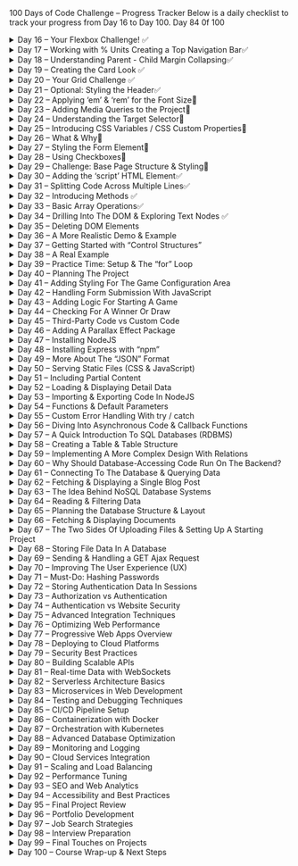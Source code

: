 100 Days of Code Challenge – Progress Tracker
Below is a daily checklist to track your progress from Day 16 to Day 100. Day 84 0f 100

<details>
<summary>Day 16 – Your Flexbox Challenge! ✅</summary>

- [x] S7L121 - Your Flexbox Challenge! Css Flex Box
- [x] S7L122 - Adding Flexbox to our Project
- [x] S7L123 - Adding a Background Image
- [x] S7L124 - Creating a Container for the Hero-Content

<details>
<summary>S7L125 - Positioning Elements ✅</summary>

- Position is used to move items in web page you can use position property for moving items

  - Fixed fixed is friend in fixed position you will always see him not matter you view
  - Static default does not stay in natural order
  - Relative move item relative to where it is postion :reletive top:300px
  - sticky keep sticked works with fixed moving but gets to a point and stop moving
  - Absolute absolute remove item from normal flow and position item where you want it exactly it is hanging in air but move where it want
  - How do absolute work with relative say if any item has relative next item will position it self with relative to it if it is remove it position itself with body
  </details>

- [x] S7L126 - Styling the Hero Content
- [x] S7L127 - Understanding Fixed & Absolute Positioning

</details>

<details>
<summary>Day 17 – Working with % Units Creating a Top Navigation Bar✅</summary>

- [x] S7L128 - Working with % Units & Creating a Top Navigation Bar
  - What is box-sizing by default it is content but it help use know height and width of content
    - What content-box contain height and width of content only if content is added the height and witdh increase it having a gift box and you add wrapping ribbon all contribute to sadiitional size of box
    - What is border-box border-box help set an absolute width of content won’t expend this point having a box with 300px you content has to fit there
- [x] S7L129 - Finishing the Header
- [x] S7L130 - Introducing the “Highlights” Section
- [x] S7L131 - Creating the HTML Code
- [x] S7L132 - Building the Flex Container
- [x] S7L133 - Flex Item display :flex on parent ignorer to style flex children’s
- [x] S7L134 - Styling Images with “object-fit” object fill and cover fill in container and remain with similar size object:fill object:cover object:fit
- [x] S7L135 - Styling Text use text-transform font-size font-family font weight text-align

</details>

<details>
<summary>Day 18 – Understanding Parent - Child Margin Collapsing✅</summary>

- [x] S7L136 - Understanding Parent - Child Margin Collapsing
  - what is margin collapsing is when h2 has a margin h3 has margin two combine they merging margins
- [x] S7L137 - Working with CSS Functions - Linear Gradients
  - css has function for creating linear gradients function enable to do certain thing automatically use background :linear -graadient(45deg,two colours 45 degrees mean blend two colour bottom to right top to left
- [x] S7L138 - The Next Step
  - Downloading images and icons
  - Font icon embedded
- [x] S7L139 - Creating a Footer Section
  - Suceesful create footer
- [x] S7L140 - Styling the Footer
  - Styling footer create a video of creating footer
- [x] S7L141 - Places Page - Overview & Preparations
  - Downloading image and setup places.html and js
- [x] S7L142 - Creating the Card Content sleepy head learn how to create cards still not understanding this update-19/03/2025 it was bait hard but final manage to understand concept so you create a card with div
  - Card
    - Card-image
    - Card-content
      - Card-tittle
      - Card -description
      - Card-link
  - Then use display:flex to align whether as a row or as column trick is having img out of card content
- [x] S7L143 - Using “position: static” sleepy head position static is default is used when you change position in another tag and you want position static behaviour so you

</details>

<details>
<summary>Day 19 – Creating the Card Look ✅</summary>

- [x] S7L144 - Creating the Card Look =refer above for notes
- [x] S7L145 - Understanding “overflow” & Your Challenge!
- [x] S7L146 - Solving the Challenge used flex end and arranging co
- [x] S7L147 - Creating all Cards see code above
- [x] S7L148 - The CSS Grid - The Theory
  - Not hard similar to css but display grid instead of flex use grid template : how you want to divide the grid I should learn display inline float use gap to space items
- [x] S7L149 - Understanding the “nth-type” Selector & “grid-template-columns”
  - Use of nth type to specificaly large specific item in grid using this syntax in type specify no of column change it count noormally
    It was very tasking but learned css heavy stuff

</details>

<details>
<summary>Day 20 – Your Grid Challenge ✅</summary>

- [x] S7L150 - Your Grid success creating my own but challenging styling it I also don’t understand this grid-column: span 2;
- [x] S7L151 - Working with Unicode UTF-8
- [x] S7L152 - Finishing Touches
- [x] S7L153 - Module Summary
- [x] S7L154 - Optional: Diving Deeper Into “position”, Flexbox & the Grid
- [x] S8L155 - Module Introduction Responsive Design
- [x] S8L156 - Project Overview
- [x] S8L157 - Please Read: Optional Lectures
- [x] S8L158 - Optional: Your Challenge - Creating the HTML Structure
- [x] S8L159 - Optional: Challenge Solution - The HTML Structure

</details>

<details>
<summary>Day 21 – Optional: Styling the Header✅</summary>

- [x] S8L160 - Optional: Styling the Header
- [x] S8L161 - Optional: Styling the “main” Section
- [x] S8L162 - What is Responsive Design?
  - Why responsivenes people and devices
- [x] S8L163 - The Problem with Pixels
- [x] S8L164 - Introducing “em” & “rem”

</details>

<details>
<summary>Day 22 – Applying ‘em’ & ‘rem’ for the Font Size🚫</summary>

- [ ] S8L165 - Applying “em” & “rem” for the Font Size
- [ ] S8L166 - Deep Dive: “em” vs “rem” vs “%”
- [ ] S8L167 - Updating the Project Units
- [ ] S8L168 - Comparing Desktop & Mobile First Design
- [ ] S8L169 - Understanding Media Queries

</details>

<details>
<summary>Day 23 – Adding Media Queries to the Project🚫</summary>

- [ ] S8L170 - Adding Media Queries to the Project
- [ ] S8L171 - Your Media Queries Challenge!
- [ ] S8L172 - Side Drawer & Hamburger Icon - The Theory
- [ ] S8L173 - Creating the Hamburger Button
- [ ] S8L174 - Creating the Side Drawer
- [ ] S8L175 - Understanding HTML Fragments

</details>

<details>
<summary>Day 24 – Understanding the Target Selector🚫</summary>

- [ ] S8L176 - Understanding the Target Selector
- [ ] S8L177 - Finishing the Side Drawer
- [ ] S8L178 - Introducing the “z-index” Property
- [ ] S8L179 - Module Summary
- [ ] S9L180 - Module Introduction
- [ ] S9L181 - Three Things to Keep in Mind
- [ ] S9L182 - Introducing the Module Project
- [ ] S9L183 - Sizing & Spacing
- [ ] S9L184 - Choosing the Right Font
- [ ] S9L185 - Understanding The Importance of Grey, Primary & Accent Colors

</details>

<details>
<summary>Day 25 – Introducing CSS Variables / CSS Custom Properties🚫</summary>

- [ ] S9L186 - Introducing CSS Variables / CSS Custom Properties
- [ ] S9L187 - CSS Variables in Action
- [ ] S9L188 - Comparing “root” vs “html” vs “\*” Selectors
- [ ] S9L189 - Understanding CSS Transformations
- [ ] S9L190 - Adding CSS Transitions
- [ ] S9L191 - Working with SVGs

</details>

<details>
<summary>Day 26 – What & Why🚫</summary>

- [ ] S10L192 - Module Introduction
- [ ] S10L193 - What & Why
- [ ] S10L194 - Important Form HTML Elements
- [ ] S10L195 - Our First Input Element
- [ ] S10L196 - Adding a Button
- [ ] S10L197 - The Form Element, Form Submission & Different Types of Requests

</details>

<details>
<summary>Day 27 – Styling the Form Element🚫</summary>

- [ ] S10L198 - Styling the Form Element
- [ ] S10L199 - Adding Labels
- [ ] S10L200 - More Detailed Forms Styling
- [ ] S10L201 - Understanding Different Input Types
- [ ] S10L202 - Understanding Email, Numbers, Password & Date Types
- [ ] S10L203 - Working with Radio Buttons

</details>

<details>
<summary>Day 28 – Using Checkboxes🚫</summary>

- [ ] S10L204 - Using Checkboxes
- [ ] S10L205 - The Textarea Element For Longer Text
- [ ] S10L206 - Adding a Dropdown
- [ ] S10L207 - Forms & Semantics (Structuring Forms)
- [ ] S10L208 - More on Form Buttons
- [ ] S10L209 - Validation Attributes
- [ ] S10L210 - More Input & Form Attributes

</details>

<details>
<summary>Day 29 – Challenge: Base Page Structure & Styling🚫</summary>

- [ ] S10L211 - Your Challenge!
- [ ] S10L212 - Challenge: Base Page Structure & Styling
- [ ] S10 Quiz 4 - Learning Check: Web Forms
- [ ] S10L213 - Challenge: First Set of Input Elements
- [ ] S10L214 - Challenge: Adding Remaining Elements
- [ ] S10L215 - Challenge: Submission & Validation
- [ ] S10L216 - Challenge: Styling

</details>

<details>
<summary>Day 30 – Adding the ‘script’ HTML Element✅</summary>

- [x] S11L221 - Adding the “script” HTML Element
  - add script using script tag add an external path to where js is located script has src
  - Add script directly in script 🏷️ tags
  - Escape characters with /
- [x] S11L222 - Working with Values & Basic JavaScript Commands
  - data structure in in js we have text string and numbers
  - Also has inbulit function what is difference between methods declaration of function inside an object and functions
- [x] S11L223 - Introducing Variables (“Data Containers”) store values in data containers with label use label to get data
- [x] S11L224 - A Closer Look At The JavaScript Syntax
  - Use semi colon and double quote or single to quote or escape characters with /
- [x] S11L225 - A Second Variable & Practice Time!
  - Use let to declare a variable declared variable and call them
- [x] S11L226 - Outsourcing JavaScript Code Into External Files
  - Use script.js to outside the html using script tag and src
- [x] S11L227 - Introducing Arrays (Managing Lists Of Data)
  - Use [,,] separate with commas store a list of items which you can get them through index give to item automatically in list
- [x] S11L228 - Introducing Objects (Grouping Related Data)
  - Use {} to declare objects with key value pair
  - Use index to get objects or use .to get objects

</details>

<details>
<summary>Day 31 – Splitting Code Across Multiple Lines✅</summary>

- [x] S11L229 - Splitting Code Across Multiple Lines
- [x] S11L230 - Accessing Object Properties
- [x] S11L231 - Performing Operations
  - Used to make math calculations
  - Comparison
  - Use console.lo() or alert()
- [x] S11L232 - Onwards To Custom Commands!
- [x] S11L233 - Introducing Functions
  - Custom commands created by developers todo various tasks
  - Javascrprirt functions alerts function are writte then called by ()
  - Use console to debug
  - Js also hass null value called undefined can be minupulate not using let in function body
- [x] S11L234 - Functions & Variables
- [x] S11L235 - Returning Values In Functions
- [x] S11L236 - Passing Data Into Functions With Parameters
- [x] S11L237 - Functions - A Summary

</details>

<details>
<summary>Day 32 – Introducing Methods ✅</summary>

- [x] S11L238 - Time To Practice: The Problem
- [x] S11L239 - Time To Practice: The Solution
- [x] S11L240 - Introducing Methods
- [x] S11L241 - Making Our Developer Life Easier (Logging with console.log())
- [x] S11L242 - Math Operations & Working With Different Kinds Of Values
- [x] S11L243 - The Modulus Operator - remandier 10%4 you get 2 which is expected result for remainder
- [x] S11L244 - Math Operations & Math Rules use bodmas
- [x] S11L245 - Performing String (Text) Operations use + string concatenation but not other math operator used
- [x] S11L246 - JavaScript Operators, Shorthand Operators & Value Types use result++ for result=result +1 if using result variables and storing it use this notation to shorhand result+5 is same as result=result
- [x] S11L247 - String Operations & String Methods how long is string length use.length to count remove starting trail space splitting string after following a certain pattern string convert to object so as to acess certain object method that's why we are able to use . Notation in string

</details>

<details>
<summary>Day 33 – Basic Array Operations✅</summary>

- [x] S11L248 - Basic Array Operations using length in counting items
- [📚] S11L249 - Splitting JavaScript Code Across Multiple Files
- [x] S11L250 - Module Summary
- [x] S11 Quiz 5 - Learning Check: JavaScript Basics
- [x] S12L251 - Module Introduction
- [x] S12L252 - Our Starting Setup set up project html and css
- [x] S12L253 - The Global “window” & “document” Objects
- use window and check it out in browser start from here built variables and functions glonal object is used to acess information related to functionality to active browser tab we can window object has function even function such alert function window has a object called document it hold information about current active loaded website use it to acess onclick events manipulation of html elements
- [x] S12L254 - What Is “The DOM”? Dom is document object model from html to server html is translated to json when pushed to server when its translate to this Javascript can be able to interact with html
- [x] S12L255 - Exploring The DOM we use document to get all html elements and events use console.dir to show json representation of html
- [x] S12L256 - Drilling Into The DOM To Select & Change HTML Elements

</details>

<details>
<summary>Day 34 – Drilling Into The DOM & Exploring Text Nodes ✅</summary>

- [x] S12L259 - Drilling Into The DOM & Exploring Text Nodes
- [x] S12L257 - Loading Our Script Correctly
- [x] S12L258 - The DOM Tree & DOM Traversal
- [x] S12L260 - DOM Drilling Limitations
- [x] S12L261 - Searching The DOM For Elements
- [x] S12L262 - Querying Elements
- [x] S12L263 - Common Query Methods
- [x] S12L264 - Time to Practice: The Problem
- [x] S12L265 - Time to Practice: The Solution
- [x] S12L266 - Next Steps
- [x] S12L267 - Inserting New HTML Elements via JavaScript

</details>

<details>
<summary>Day 35 – Deleting DOM Elements</summary>

- [x] S12L268 - Deleting DOM Elements
- [x] S12L269 - Moving Existing Elements Around
- [x] S12L270 - Working with "innerHTML"
- [x] S12 Quiz 6 - Learning Check: JavaScript & The DOM
- [x] S12L271 - Introducing Events
- [x] S12L272 - Adding a First "click" Event Listener
- [x] S12L273 - Listening To User Input Events
- [x] S12L274 - The "event" Object
- [x] S12 Quiz 7 - Learning Check: JavaScript & DOM Events

</details>

<details>
<summary>Day 36 – A More Realistic Demo & Example</summary>

- [x] S12L275 - A More Realistic Demo & Example
- [ ] S12L276 - Introducing “Constant Variables” (“Constants”)
- [ ] S12L277 - Changing Element Styles With JavaScript
- [ ] S12L278 - Managing CSS Classes With JavaScript
- [ ] S12L279 - Module Summary

</details>

<details>
<summary>Day 37 – Getting Started with “Control Structures”</summary>

- [ ] S13L282 - Module Introduction
- [ ] S13L283 - Getting Started with “Control Structures”
- [ ] S13L284 - Introducing Boolean Values (“Booleans”) & Comparison Operators
- [ ] S13L285 - Booleans & Comparison Operators In Action
- [ ] S13L286 - Using Booleans In “if” Statements (Conditional Code Execution)

</details>

<details>
<summary>Day 38 – A Real Example</summary>

- [ ] S13L287 - A Real Example
- [ ] S13L288 - Alternatives with “else” and “else if”
- [ ] S13L289 - More on Boolean Values
- [ ] S13L290 - “Truthy” & “Falsy” Values
- [ ] S13 Quiz 8 - Learning Check: “if” Statements
- [ ] S13L291 - Introducing Loops (Repeated Code Execution)
- [ ] S13L292 - The Regular “for” Loop
- [ ] S13L293 - The “for-of” Loop (for Arrays)
- [ ] S13L294 - Using the Regular “for” Loop with Arrays
- [ ] S13L295 - The “for-in” Loop (for Objects)
- [ ] S13L296 - The “while” Loop

</details>

<details>
<summary>Day 39 – Practice Time: Setup & The “for” Loop</summary>

- [ ] S13L297 - Practice Time: Setup & The “for” Loop
- [ ] S13L298 - Practice Time: The “for-of” Loop
- [ ] S13L299 - Practice Time: The “for-in” Loop
- [ ] S13L300 - Practice Time: The “while” Loop
- [ ] S13L301 - Module Summary
- [ ] S13 Quiz 9 - Learning Checks: Loops

</details>

<details>
<summary>Day 40 – Planning The Project</summary>

- [ ] S14L302 - Module Introduction
- [ ] S14L303 - Planning The Project
- [ ] S14L304 - Creating The HTML Structure
- [ ] S14L305 - Adding Base Page Styles

</details>

<details>
<summary>Day 41 – Adding Styling For The Game Configuration Area</summary>

- [ ] S14L306 - Adding Styling For The Game Configuration Area
- [ ] S14L307 - Styling The Game Board
- [ ] S14L308 - Adding JavaScript, Script Files & First Event Listeners
- [ ] S14L309 - Showing & Hiding The Configuration Modal (Overlay)

</details>

<details>
<summary>Day 42 – Handling Form Submission With JavaScript</summary>

- [ ] S14L310 - Handling Form Submission With JavaScript
- [ ] S14L311 - Validating User Input With JavaScript
- [ ] S14L312 - Storing & Managing Submitted Data

</details>

<details>
<summary>Day 43 – Adding Logic For Starting A Game</summary>

- [ ] S14L313 - Adding Logic For Starting A Game
- [ ] S14L314 - Managing Game Rounds (Turns) & Field Selection
- [ ] S14L315 - Tracking Selected Fields On The Game Board

</details>

<details>
<summary>Day 44 – Checking For A Winner Or Draw</summary>

- [ ] S14L316 - Checking For A Winner Or Draw
- [ ] S14L317 - Ending The Game & Adding Restart Logic
- [ ] S14L318 - Module Summary

</details>

<details>
<summary>Day 45 – Third-Party Code vs Custom Code</summary>

- [ ] S15L319 - Module Introduction
- [ ] S15L320 - What & Why?
- [ ] S15L321 - Third-Party Code vs Custom Code (“Your Own Code”)
- [ ] S15L322 - First Example: Adding Bootstrap For Some Default Styling
- [ ] S15L323 - Adding & Using the Bootstrap CSS Package
- [ ] S15L324 - Adding a JavaScript Package
- [ ] S15L325 - Adding an Image Carousel / Gallery with a Third-Party Package
- [ ] S15L326 - Combining Third-Party Packages With Custom Code
- [ ] S15L327 - More Bootstrap Examples
- [ ] S15L328 - Exercise Solution & First Summary
- [ ] S15L329 - Another Example: Preparing a Parallax Page

</details>

<details>
<summary>Day 46 – Adding A Parallax Effect Package</summary>

- [ ] S15L330 - Adding A Parallax Effect Package
- [ ] S15L331 - Viewing Third-Party Source Code & Module Summary

</details>

<details>
<summary>Day 47 – Installing NodeJS</summary>

- [ ] S17L337 - Module Introduction
- [ ] S17L338 - Installing NodeJS
- [ ] S17L339 - Executing NodeJS Code
- [ ] S17L340 - Creating a Custom NodeJS Server
- [ ] S17L341 - Handling Requests & Creating Custom Responses
- [ ] S17L342 - Doing More Server-side Work
- [ ] S17 Quiz 11 - Learning Check: NodeJS Basics
- [ ] S17L343 - Summary

</details>

<details>
<summary>Day 48 – Installing Express with “npm”</summary>

- [ ] S18L344 - Module Introduction
- [ ] S18L345 - Installing Express with “npm”
- [ ] S18L346 - Creating a Server with Express & Handling Requests + Responses
- [ ] S18L347 - Parsing User Data With Express
- [ ] S18L348 - Storing Data in (Server-side) Files

</details>

<details>
<summary>Day 49 – More About The “JSON” Format</summary>

- [ ] S18L349 - More About The “JSON” Format
- [ ] S18L350 - Reading File Data & Returning Dynamic Responses (Dynamic HTML Code)
- [ ] S18L351 - Enhancing the Developer Workflow with “nodemon”
- [ ] S18 Quiz 12 - Learning Check: ExpressJS Basics

</details>

<details>
<summary>Day 50 – Serving Static Files (CSS & JavaScript)</summary>

- [ ] S19L357 - Serving Static Files (CSS & JavaScript)
- [ ] S19L358 - Parsing Form Data & Redirecting Requests
- [ ] S19L359 - Adding the EJS Template Engine
- [ ] S19L360 - Rendering Dynamic Content With Templates
- [ ] S19L361 - Outputting Repeated Content With EJS & Loops
- [ ] S19L362 - Rendering Conditional Content

</details>

<details>
<summary>Day 51 – Including Partial Content</summary>

- [ ] S19L363 - Including Partial Content
- [ ] S19L364 - EJS & IDE Support
- [ ] S19L365 - Module Summary
- [ ] S19 Quiz 13 - Learning Check: Static & Dynamic Content

</details>

<details>
<summary>Day 52 – Loading & Displaying Detail Data</summary>

- [ ] S20L369 - Loading & Displaying Detail Data
- [ ] S20L370 - Showing a 404 Page For “Not Found” Cases
- [ ] S20L371 - More 404 Page Usage (Non-Existent Routes)
- [ ] S20L372 - Handling Server-Side Errors (500 Status Code)
- [ ] S20L373 - Working With Status Codes
- [ ] S20L374 - Code Refactoring & Adding More Functions

</details>

<details>
<summary>Day 53 – Importing & Exporting Code In NodeJS</summary>

- [ ] S20L375 - Importing & Exporting Code In NodeJS
- [ ] S20L376 - Using The Express Router To Split The Route Configuration
- [ ] S20L377 - Introducing Query Parameters (& Hidden Form Fields)
- [ ] S20L378 - Query Parameters vs Route Parameters
- [ ] S20L379 - Module Summary
- [ ] S20 Quiz 14 - Learning Check: Advanced Express Features

</details>

<details>
<summary>Day 54 – Functions & Default Parameters</summary>

- [ ] S21L380 - Module Introduction
- [ ] S21L381 - Functions & Default Parameters
- [ ] S21L382 - Rest Parameters & The Spread Operator
- [ ] S21L383 - Functions Are Objects!
- [ ] S21L384 - Working with Template Literals
- [ ] S21L385 - Primitive vs Reference Values

</details>

<details>
<summary>Day 55 – Custom Error Handling With try / catch</summary>

- [ ] S21L386 - Custom Error Handling With try / catch
- [ ] S21L387 - Error Data & Throwing Custom Errors
- [ ] S21L388 - Variable Scoping & Shadowing
- [ ] S21 Quiz 15 - Learning Check: More Advanced JavaScript Concepts
- [ ] S21L389 - Introducing Classes As Object Blueprints
- [ ] S21L390 - Classes & Methods (and “this”)
- [ ] S21L391 - Destructuring Objects & Arrays
- [ ] S21 Quiz 16 - Learning Check: More on Objects

</details>

<details>
<summary>Day 56 – Diving Into Asynchronous Code & Callback Functions</summary>

- [ ] S21L392 - Diving Into Asynchronous Code & Callback Functions
- [ ] S21L393 - Introducing Promises
- [ ] S21L394 - Asynchronous Code & Error Handling
- [ ] S21L395 - Improving Code With async / await
- [ ] S21 Quiz 17 - Learning Check: Asynchronous Code
- [ ] S21L396 - Module Summary

</details>

<details>
<summary>Day 57 – A Quick Introduction To SQL Databases (RDBMS)</summary>

- [ ] S22L399 - A Quick Introduction To SQL Databases (RDBMS)
- [ ] S22L400 - A Quick Introduction To NoSQL Databases
- [ ] S22L401 - SQL vs NoSQL Databases
- [ ] S22 Quiz 18 - Learning Check: Databases Introduction

</details>

<details>
<summary>Day 58 – Creating a Table & Table Structure</summary>

- [ ] S23L408 - Creating a Table & Table Structure
- [ ] S23L409 - Inserting Data Into A Table
- [ ] S23L410 - Reading Data From A Table (incl. Filtering)
- [ ] S23L411 - Updating & Deleting Data
- [ ] S23L412 - Designing A More Complex Database
- [ ] S23L413 - Adding A New Table

</details>

<details>
<summary>Day 59 – Implementing A More Complex Design With Relations</summary>

- [ ] S23L414 - Implementing A More Complex Design With Relations
- [ ] S23L415 - Inserting Related Data
- [ ] S23L416 - Practice: Inserting Related Data
- [ ] S23L417 - Querying & Joining Related Data
- [ ] S23L418 - Practice: Joining Data
- [ ] S23L419 - Module Summary & More On Relationships
- [ ] S23 Quiz 19 - Learning Check: SQL Introduction

</details>

<details>
<summary>Day 60 – Why Should Database-Accessing Code Run On The Backend?</summary>

- [ ] S24L420 - Module Introduction
- [ ] S24L421 - Why Should Database-Accessing Code Run On The Backend?
- [ ] S24L422 - What We’ll Build In This Section
- [ ] S24L423 - Planning Our Database Structure
- [ ] S24L424 - Database Initialization
- [ ] S24L425 - Project Setup
- [ ] S24L426 - Creating Our First Routes

</details>

<details>
<summary>Day 61 – Connecting To The Database & Querying Data</summary>

- [ ] S24L427 - Connecting To The Database & Querying Data
- [ ] S24L428 - Inserting Data With Placeholders (Injecting Dynamic Data)
- [ ] S24L429 - Fetching & Displaying a List Of Blog Posts

</details>

<details>
<summary>Day 62 – Fetching & Displaying a Single Blog Post</summary>

- [ ] S24L430 - Fetching & Displaying a Single Blog Post
- [ ] S24L431 - Formatting & Transforming Fetched Data
- [ ] S24L432 - Preparing The “Update Post” Page
- [ ] S24L433 - Updating Posts
- [ ] S24L434 - Deleting Posts
- [ ] S24L435 - Module Summary

</details>

<details>
<summary>Day 63 – The Idea Behind NoSQL Database Systems</summary>

- [ ] S25L436 - Module Introduction
- [ ] S25L437 - The Idea Behind NoSQL Database Systems
- [ ] S25L438 - Introducing MongoDB
- [ ] S25L439 - General Setup Instructions & Installing MongoDB on macOS
- [ ] S25L440 - Installing MongoDB on Windows
- [ ] S25L441 - Installing the MongoDB Shell
- [ ] S25L442 - Inserting Data with MongoDB

</details>

<details>
<summary>Day 64 – Reading & Filtering Data</summary>

- [ ] S25L443 - Reading & Filtering Data
- [ ] S25L444 - Updating Documents In A MongoDB Database
- [ ] S25L445 - Deleting Documents With MongoDB
- [ ] S25L446 - Planning a Complete Database Design / Layout
- [ ] S25L447 - Implementing the Planned Design & Layout
- [ ] S25L448 - Practice Time & More Filtering Operators

</details>

<details>
<summary>Day 65 – Planning the Database Structure & Layout</summary>

- [ ] S26L449 - Module Introduction
- [ ] S26L450 - Planning the Database Structure & Layout
- [ ] S26L451 - Project & Database Initialization
- [ ] S26L452 - Connecting to MongoDB (from inside NodeJS)
- [ ] S26L453 - Fetching & Displaying A List Of Authors
- [ ] S26L454 - Inserting Documents (New Posts)

</details>

<details>
<summary>Day 66 – Fetching & Displaying Documents</summary>

- [ ] S26L455 - Fetching & Displaying Documents
- [ ] S26L456 - Fetching a Single Document
- [ ] S26L457 - Transforming & Preparing Data
- [ ] S26L458 - Updating Documents
- [ ] S26L459 - Deleting Documents

</details>

<details>
<summary>Day 67 – The Two Sides Of Uploading Files & Setting Up A Starting Project</summary>

- [ ] S26L460 - ExpressJS & Handling Asynchronous Code Errors

</details>

<details>
<summary>Day 68 – Storing File Data In A Database</summary>

- [ ] S27L467 - Storing File Data In A Database (And What NOT To Store)
- [ ] S27L468 - Serving Uploaded Files To Website Visitors
- [ ] S27L469 - Adding An Image Preview Feature
- [ ] S27L470 - Module Summary
- [ ] S27 Quiz 20 - Learning Check: File Uploads

</details>

<details>
<summary>Day 69 – Sending & Handling a GET Ajax Request</summary>

- [ ] S28L471 - Module Introduction
- [ ] S28L472 - What Is Ajax? And Why Would We Need It?
- [ ] S28L473 - What is “Ajax”?
- [ ] S28L474 - The Starting Project & A Problem
- [ ] S28L475 - Sending & Handling a GET Ajax Request
- [ ] S28L476 - Updating The DOM Based On The Response
- [ ] S28L477 - Preparing The POST Request Data
- [ ] S28L478 - Sending & Handling a POST Ajax Request

</details>

<details>
<summary>Day 70 – Improving The User Experience (UX)</summary>

- [ ] S28L479 - Improving The User Experience (UX)
- [ ] S28L480 - Handling Errors (Server-side & Technical)
- [ ] S28L481 - We Now Have More HTTP Methods!
- [ ] S28L482 - Module Summary
- [ ] S28 Quiz 21 - Learning Check: Ajax / JS-driven HTTP Requests

</details>

<details>
<summary>Day 71 – Must-Do: Hashing Passwords</summary>

- [ ] S29L487 - Must-Do: Hashing Passwords
- [ ] S29L488 - Adding User Login Functionality
- [ ] S29L489 - Validating Signup Information
- [ ] S29L490 - Introducing Sessions & Cookies - The Stars Of Authentication
- [ ] S29L491 - Adding Sessions Support To Our Website

</details>

<details>
<summary>Day 72 – Storing Authentication Data In Sessions</summary>

- [ ] S29L492 - Storing Authentication Data In Sessions
- [ ] S29L493 - Using Sessions & Cookies For Controlling Access
- [ ] S29L494 - Adding The Logout Functionality
- [ ] S29L495 - A Closer Look At Cookies
- [ ] S29L496 - Diving Deeper Into Sessions (Beyond Authentication)

</details>

<details>
<summary>Day 73 – Authorization vs Authentication</summary>

- [ ] S29L497 - Authorization vs Authentication
- [ ] S29L498 - Practicing Sessions & Working With Sessions
- [ ] S29L499 - Writing Custom Middlewares & Using “res.locals”
- [ ] S29L500 - Module Summary
- [ ] S29 Quiz 22 - Learning Check: Authentication

</details>

<details>
<summary>Day 74 – Authentication vs Website Security</summary>

- [ ] S30L501 - Module Introduction
- [ ] S30L502 - Authentication vs Website Security
- [ ] S30L503 - Understanding CSRF Attacks
- [ ] S30L504 - Partial CSRF Protection With “Same-Site” Cookies
- [ ] S30L505 - Implementing A Better CSRF Protection

</details>

<details>
<summary>Day 75 – Advanced Integration Techniques</summary>

- [ ] Introduction to Advanced Integration
- [ ] Core Concepts of Integration
- [ ] Practical Applications
- [ ] Summary & Quiz

</details>

<details>
<summary>Day 76 – Optimizing Web Performance</summary>

- [ ] Overview of Web Performance Optimization
- [ ] Key Metrics and Bottlenecks
- [ ] Tools & Techniques for Optimization
- [ ] Hands-on Optimization Exercise

</details>

<details>
<summary>Day 77 – Progressive Web Apps Overview</summary>

- [ ] Introduction to Progressive Web Apps
- [ ] Key Features & Benefits
- [ ] Building a Basic PWA
- [ ] Testing & Deployment Strategies

</details>

<details>
<summary>Day 78 – Deploying to Cloud Platforms</summary>

- [ ] Overview of Cloud Deployment Options
- [ ] Setting Up Your Deployment Environment
- [ ] Deploying a Sample Application
- [ ] Post-Deployment Monitoring

</details>

<details>
<summary>Day 79 – Security Best Practices</summary>

- [ ] Overview of Web Security Essentials
- [ ] Common Vulnerabilities & Defenses
- [ ] Implementing HTTPS & Secure Headers
- [ ] Security Testing & Tools

</details>

<details>
<summary>Day 80 – Building Scalable APIs</summary>

- [ ] Introduction to API Design
- [ ] RESTful & GraphQL APIs
- [ ] Scalability Considerations
- [ ] Hands-on API Development

</details>

<details>
<summary>Day 81 – Real-time Data with WebSockets</summary>

- [ ] Overview of WebSockets
- [ ] Setting Up a WebSocket Server
- [ ] Real-time Communication in the Browser
- [ ] Use Cases & Best Practices

</details>

<details>
<summary>Day 82 – Serverless Architecture Basics</summary>

- [ ] Introduction to Serverless Computing
- [ ] Key Providers & Tools
- [ ] Building a Serverless Function
- [ ] Benefits and Limitations

</details>

<details>
<summary>Day 83 – Microservices in Web Development</summary>

- [ ] Understanding Microservices Architecture
- [ ] Splitting an Application into Services
- [ ] Communication Between Services
- [ ] Challenges & Best Practices

</details>

<details>
<summary>Day 84 – Testing and Debugging Techniques</summary>

- [ ] Overview of Testing Strategies
- [ ] Unit, Integration, and E2E Testing
- [ ] Debugging Tools and Methods
- [ ] Continuous Testing in Deployment

</details>

<details>
<summary>Day 85 – CI/CD Pipeline Setup</summary>

- [ ] Introduction to CI/CD
- [ ] Setting Up a Pipeline (e.g., with GitHub Actions)
- [ ] Automating Tests & Deployments
- [ ] Monitoring and Maintenance

</details>

<details>
<summary>Day 86 – Containerization with Docker</summary>

- [ ] Basics of Docker and Containerization
- [ ] Creating a Dockerfile for a Web App
- [ ] Running and Managing Containers
- [ ] Docker Compose for Multi-Container Apps

</details>

<details>
<summary>Day 87 – Orchestration with Kubernetes</summary>

- [ ] Introduction to Kubernetes
- [ ] Deploying Containers on Kubernetes
- [ ] Managing Clusters and Scaling
- [ ] Advanced Orchestration Concepts

</details>

<details>
<summary>Day 88 – Advanced Database Optimization</summary>

- [ ] Database Indexing and Query Optimization
- [ ] Caching Strategies
- [ ] Performance Monitoring
- [ ] Real-world Optimization Examples

</details>

<details>
<summary>Day 89 – Monitoring and Logging</summary>

- [ ] Setting Up Application Logging
- [ ] Monitoring Tools and Dashboards
- [ ] Alerting and Incident Response
- [ ] Best Practices for Observability

</details>

<details>
<summary>Day 90 – Cloud Services Integration</summary>

- [ ] Integrating Third-Party Cloud Services
- [ ] APIs for Cloud Storage and Messaging
- [ ] Security and Authentication in the Cloud
- [ ] Hands-on Integration Example

</details>

<details>
<summary>Day 91 – Scaling and Load Balancing</summary>

- [ ] Overview of Scaling Strategies
- [ ] Load Balancing Techniques
- [ ] Auto-scaling and Resource Management
- [ ] Case Studies and Best Practices

</details>

<details>
<summary>Day 92 – Performance Tuning</summary>

- [ ] Profiling and Benchmarking Your App
- [ ] Optimizing Code and Database Calls
- [ ] Frontend Performance Improvements
- [ ] Continuous Performance Monitoring

</details>

<details>
<summary>Day 93 – SEO and Web Analytics</summary>

- [ ] Fundamentals of SEO
- [ ] Implementing SEO Best Practices
- [ ] Setting Up Web Analytics Tools
- [ ] Analyzing and Acting on Data

</details>

<details>
<summary>Day 94 – Accessibility and Best Practices</summary>

- [ ] Introduction to Web Accessibility
- [ ] Guidelines and Standards (WCAG)
- [ ] Tools for Testing Accessibility
- [ ] Implementing Accessible Design

</details>

<details>
<summary>Day 95 – Final Project Review</summary>

- [ ] Reviewing All Project Components
- [ ] Peer Reviews and Feedback
- [ ] Refining Code and Design
- [ ] Preparing for Final Submission

</details>

<details>
<summary>Day 96 – Portfolio Development</summary>

- [ ] Creating a Professional Portfolio Website
- [ ] Showcasing Projects and Skills
- [ ] Best Practices in Portfolio Design
- [ ] Updating and Maintaining Your Portfolio

</details>

<details>
<summary>Day 97 – Job Search Strategies</summary>

- [ ] Resume and Cover Letter Tips
- [ ] Networking in the Tech Community
- [ ] Interview Preparation
- [ ] Leveraging Online Job Portals

</details>

<details>
<summary>Day 98 – Interview Preparation</summary>

- [ ] Common Web Development Interview Questions
- [ ] Coding Challenges and Whiteboard Practice
- [ ] Behavioral Interview Tips
- [ ] Mock Interviews and Feedback

</details>

<details>
<summary>Day 99 – Final Touches on Projects</summary>

- [ ] Reviewing All Project Deliverables
- [ ] Polishing User Experience and Design
- [ ] Final Testing and Debugging
- [ ] Preparing for Course Wrap-up

</details>

<details>
<summary>Day 100 – Course Wrap-up & Next Steps</summary>

- [ ] Final Review of Key Concepts
- [ ] Final Project Touches
- [ ] Next Steps in Your Web Development Journey
- [ ] Course Feedback & Reflection

</details>
